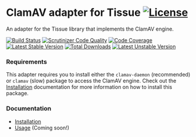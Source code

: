 # ClamAV adapter for Tissue [![License](https://poser.pugx.org/cleentfaar/tissue-clamav-adapter/license.svg)](https://packagist.org/packages/cleentfaar/tissue-clamav-adapter)

An adapter for the Tissue library that implements the ClamAV engine.

[![Build Status](https://secure.travis-ci.org/cleentfaar/tissue-clamav-adapter.svg)](http://travis-ci.org/cleentfaar/tissue-clamav-adapter)
[![Scrutinizer Code Quality](https://scrutinizer-ci.com/g/cleentfaar/tissue-clamav-adapter/badges/quality-score.png?b=master)](https://scrutinizer-ci.com/g/cleentfaar/tissue-clamav-adapter/?branch=master)
[![Code Coverage](https://scrutinizer-ci.com/g/cleentfaar/tissue-clamav-adapter/badges/coverage.png?b=master)](https://scrutinizer-ci.com/g/cleentfaar/tissue-clamav-adapter/?branch=master)<br/>
[![Latest Stable Version](https://poser.pugx.org/cleentfaar/tissue-clamav-adapter/v/stable.svg)](https://packagist.org/packages/cleentfaar/tissue-clamav-adapter)
[![Total Downloads](https://poser.pugx.org/cleentfaar/tissue-clamav-adapter/downloads.svg)](https://packagist.org/packages/cleentfaar/tissue-clamav-adapter)
[![Latest Unstable Version](https://poser.pugx.org/cleentfaar/tissue-clamav-adapter/v/unstable.svg)](https://packagist.org/packages/cleentfaar/tissue-clamav-adapter)


### Requirements

This adapter requires you to install either the `clamav-daemon` (recommended) or `clamav` (slow) package to access
the ClamAV engine. Check out the [Installation](Resources/doc/installation.md) documentation for more information on how
to install this package.


### Documentation

- [Installation](Resources/doc/installation.md)
- [Usage](Resources/doc/usage.md) (Coming soon!)
